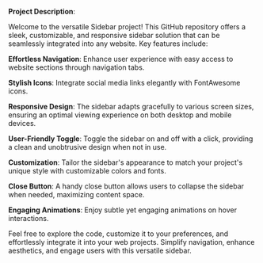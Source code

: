 **Project Description**:

Welcome to the versatile Sidebar project! This GitHub repository offers a sleek, customizable, and responsive sidebar solution that can be seamlessly 
integrated into any website. Key features include:

**Effortless Navigation**: Enhance user experience with easy access to website sections through navigation tabs.

**Stylish Icons**: Integrate social media links elegantly with FontAwesome icons.

**Responsive Design**: The sidebar adapts gracefully to various screen sizes, ensuring an optimal viewing experience on both desktop and mobile devices.

**User-Friendly Toggle**: Toggle the sidebar on and off with a click, providing a clean and unobtrusive design when not in use.

**Customization**: Tailor the sidebar's appearance to match your project's unique style with customizable colors and fonts.

**Close Button**: A handy close button allows users to collapse the sidebar when needed, maximizing content space.

**Engaging Animations**: Enjoy subtle yet engaging animations on hover interactions.

Feel free to explore the code, customize it to your preferences, and effortlessly integrate it into your web projects. Simplify navigation, 
enhance aesthetics, and engage users with this versatile sidebar.
